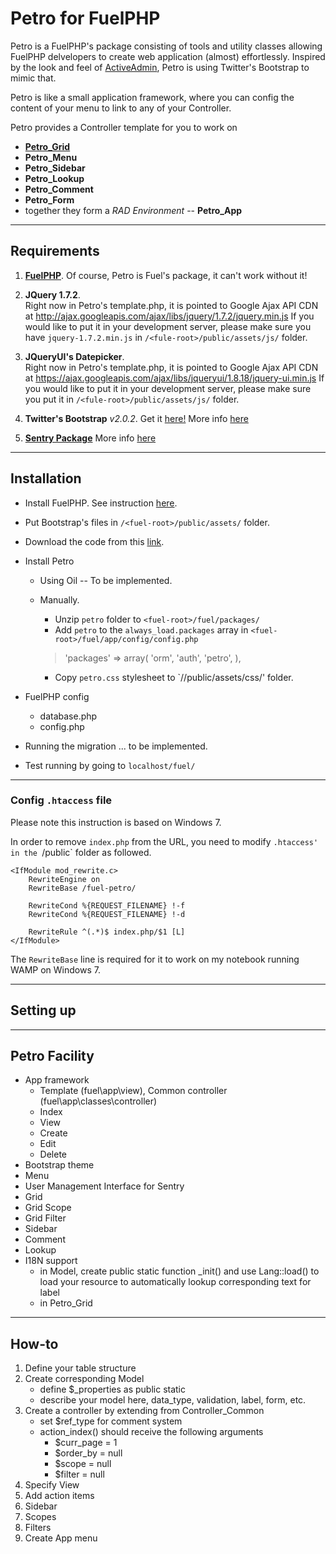 # Petro for FuelPHP  

  
Petro is a FuelPHP's package consisting of tools and utility classes allowing FuelPHP delvelopers to create web application 
(almost) effortlessly. Inspired by the look and feel of [ActiveAdmin](http://activeadmin.info), Petro is using Twitter's 
Bootstrap to mimic that.

Petro is like a small application framework, where you can config the content of your menu to link to any of your Controller.

Petro provides a Controller template for you to work on

* [__Petro_Grid__](index/petro_grid)  
* __Petro_Menu__  
* __Petro_Sidebar__  
* __Petro_Lookup__  
* __Petro_Comment__  
* __Petro_Form__  
* together they form a _RAD Environment_ -- __Petro_App__

-------------------------------------------------

## Requirements
 1. [__FuelPHP__](http://fuelphp.com). Of course, Petro is Fuel's package, it can't work without it!

 2. __JQuery 1.7.2__.  
	Right now in Petro's template.php, it is pointed to Google Ajax API CDN at http://ajax.googleapis.com/ajax/libs/jquery/1.7.2/jquery.min.js
	If you would like to put it in your development server, please make sure you have `jquery-1.7.2.min.js`
	in `/<fule-root>/public/assets/js/` folder. 

 3. __JQueryUI's Datepicker__.  
	Right now in Petro's template.php, it is pointed to Google Ajax API CDN at https://ajax.googleapis.com/ajax/libs/jqueryui/1.8.18/jquery-ui.min.js
	If you would like to put it in your development server, please make sure you put it in `/<fule-root>/public/assets/js/` folder. 
	
 4. __Twitter's Bootstrap__ _v2.0.2_. Get it [here!](https://github.com/twitter/bootstrap/tree/v2.0.2) More info [here](http://twitter.github.com/bootstrap/)

 5. [__Sentry Package__](https://github.com/cartalyst/sentry/zipball/v1.1) More info [here](http://sentry.cartalyst.com/)
  
-------------------------------------------------
  
## Installation
 - Install FuelPHP. See instruction [here](http://docs.fuelphp.com/installation/instructions.html).
 - Put Bootstrap's files in `/<fuel-root>/public/assets/` folder.
 - Download the code from this [link]().
 - Install Petro
    - Using Oil -- To be implemented.

    - Manually. 
      - Unzip `petro` folder to `<fuel-root>/fuel/packages/`
      - Add `petro` to the `always_load.packages` array in `<fuel-root>/fuel/app/config/config.php`

      > 'packages' => array(
      >   'orm',
      >   'auth',
      >   'petro',
      > ),

	  - Copy `petro.css` stylesheet to `/<fule-root>/public/assets/css/' folder.
	  
 - FuelPHP config
    - database.php
	- config.php

 - Running the migration ... to be implemented.
 
 - Test running by going to `localhost/fuel/`

-------------------------------------------------

### Config `.htaccess` file
Please note this instruction is based on Windows 7.

In order to remove `index.php` from the URL, you need to modify `.htaccess' in the `/public` folder as followed.

	<IfModule mod_rewrite.c>
		RewriteEngine on
		RewriteBase /fuel-petro/

		RewriteCond %{REQUEST_FILENAME} !-f
		RewriteCond %{REQUEST_FILENAME} !-d

		RewriteRule ^(.*)$ index.php/$1 [L]
	</IfModule>

The `RewriteBase` line is required for it to work on my notebook running WAMP on Windows 7.

-------------------------------------------------

## Setting up



-------------------------------------------------

## Petro Facility

- App framework
	- Template (fuel\app\view\), Common controller (fuel\app\classes\controller\)
	- Index
	- View
	- Create
	- Edit
	- Delete
- Bootstrap theme
- Menu
- User Management Interface for Sentry
- Grid
- Grid Scope
- Grid Filter
- Sidebar
- Comment
- Lookup
- I18N support
	- in Model, create public static function _init() and use Lang::load() to load your resource
	  to automatically lookup corresponding text for label
	- in Petro_Grid

-------------------------------------------------

## How-to  
1. Define your table structure
2. Create corresponding Model
	- define $_properties as public static
	- describe your model here, data_type, validation, label, form, etc.
3. Create a controller by extending from Controller_Common
	- set $ref_type for comment system
	- action_index() should receive the following arguments
		- $curr_page = 1
		- $order_by = null
		- $scope = null
		- $filter = null
4. Specify View
5. Add action items
6. Sidebar
7. Scopes
8. Filters
9. Create App menu

